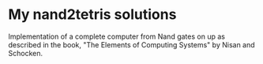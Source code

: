 # My nand2tetris solutions

Implementation of a complete computer from Nand gates on up as described in the book, "The Elements of Computing Systems" by Nisan and Schocken.